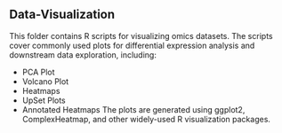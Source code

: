 ## Data-Visualization
This folder contains R scripts for visualizing omics datasets. The scripts cover commonly used plots for differential expression analysis and downstream data exploration, including:
- PCA Plot
- Volcano Plot
- Heatmaps
- UpSet Plots
- Annotated Heatmaps
The plots are generated using ggplot2, ComplexHeatmap, and other widely-used R visualization packages.
